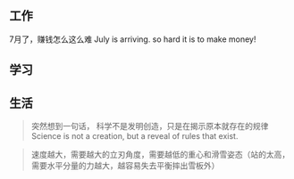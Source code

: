 ## 工作

7月了，赚钱怎么这么难
July is arriving. so hard it is to make money!
 
## 学习

## 生活
> 突然想到一句话， 科学不是发明创造，只是在揭示原本就存在的规律
> Science is not a creation, but a reveal of rules that exist.

> 速度越大，需要越大的立刃角度，需要越低的重心和滑雪姿态（站的太高，需要水平分量的力越大，越容易失去平衡摔出雪板外）
